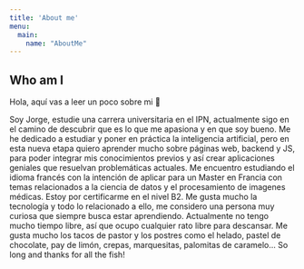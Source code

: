 ```yaml
---
title: 'About me'
menu:
  main:
    name: "AboutMe"
---
```


## Who am I

Hola, aquí vas a leer un poco sobre mi 🤩

Soy Jorge, estudie una carrera universitaria en el IPN, actualmente sigo en el camino de descubrir que es lo que me apasiona y en que soy bueno. Me he dedicado a estudiar y poner en práctica la inteligencia artificial, pero en esta nueva etapa quiero aprender mucho sobre páginas web, backend y JS, para poder integrar mis conocimientos previos y así crear aplicaciones geniales que resuelvan problemáticas actuales.
Me encuentro estudiando el idioma francés con la intención de aplicar para un Master en Francia con temas relacionados a la ciencia de datos y el procesamiento de imagenes médicas. Estoy por certificarme en el nivel B2.
Me gusta mucho la tecnología y todo lo relacionado a ello, me considero una persona muy curiosa que siempre busca estar aprendiendo.
Actualmente no tengo mucho tiempo libre, así que ocupo cualquier rato libre para descansar.
Me gusta mucho los tacos de pastor y los postres como el helado, pastel de chocolate, pay de limón, crepas, marquesitas, palomitas de caramelo...
So long and thanks for all the fish!

